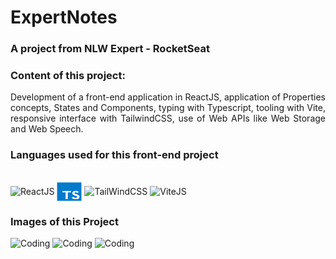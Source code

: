<h1 align="justify">ExpertNotes</h1>
<h3 align="justify">A project from NLW Expert - RocketSeat</h3>
<h3 align="justify">Content of this project:</h3>
<p align="justify">Development of a front-end application in ReactJS, application of Properties concepts, States and Components, typing with Typescript, tooling with Vite, responsive interface with TailwindCSS, use of Web APIs like Web Storage and Web Speech.</p>

<h3 align="left">Languages ​​used for this front-end project</h3>
<div style="display: inline_block"><br>
  <img align="center" alt="ReactJS" height="30" width="40" src="https://cdn.jsdelivr.net/gh/devicons/devicon@latest/icons/react/react-original.svg" />
  <img align="center" alt="Typescript" height="30" width="40" src="https://raw.githubusercontent.com/devicons/devicon/master/icons/typescript/typescript-original.svg">
  <img align="center" alt="TailWindCSS" height="30" width="40" src="https://cdn.jsdelivr.net/gh/devicons/devicon@latest/icons/tailwindcss/tailwindcss-original.svg" />
  <img align="center" alt="ViteJS" height="30" width="40" src="https://cdn.jsdelivr.net/gh/devicons/devicon@latest/icons/vitejs/vitejs-original.svg" />
</div>

<h3>Images of this Project</h3>
<div>
  <img align="justify" alt="Coding" width="150" src="https://files.fm/f/zvnm946v2p">
  <img align="justify" alt="Coding" width="150" src="https://files.fm/f/kxq8ans3n5">
  <img align="justify" alt="Coding" width="150" src="https://files.fm/f/yfawhhqtsk">
</div>
